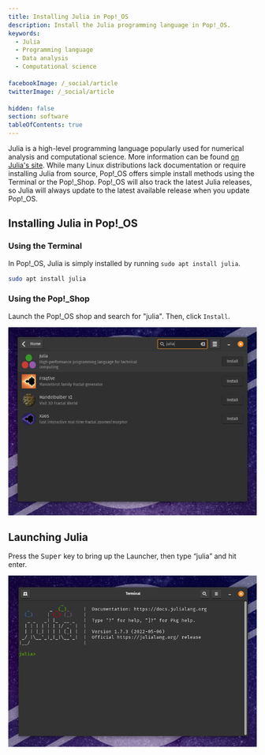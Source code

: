 ```yaml
---
title: Installing Julia in Pop!_OS
description: Install the Julia programming language in Pop!_OS.
keywords:
  - Julia
  - Programming language
  - Data analysis
  - Computational science

facebookImage: /_social/article
twitterImage: /_social/article

hidden: false
section: software
tableOfContents: true
---
```


Julia is a high-level programming language popularly used for numerical analysis and computational science. More information can be found [on Julia's site](https://julialang.org/). While many Linux distributions lack documentation or require installing Julia from source, Pop!\_OS offers simple install methods using the Terminal or the Pop!\_Shop. Pop!\_OS will also track the latest Julia releases, so Julia will always update to the latest available release when you update Pop!\_OS.

## Installing Julia in Pop!\_OS

### Using the Terminal

In Pop!_OS, Julia is simply installed by running `sudo apt install julia`. 

```bash
sudo apt install julia
```

### Using the Pop!\_Shop

Launch the Pop!\_OS shop and search for "julia". Then, click `Install`.

![Install Julia in Pop!_Shop](/images/install-julia/julia-pop-shop-install.png)

## Launching Julia

Press the <kbd>Super</kbd> key to bring up the Launcher, then type “julia” and hit enter.

![Launching Julia in Pop!_OS](/images/install-julia/launch-julia.png)

